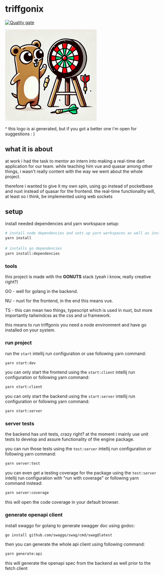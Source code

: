 # triffgonix

[![Quality gate](https://sonarcloud.io/api/project_badges/quality_gate?project=DaniloMurer_triffgonix)](https://sonarcloud.io/summary/new_code?id=DaniloMurer_triffgonix)

<img alt="ai image" height="300px" src="assets/triffgonix_logo_ai.png" width="300px"/>

^ this logo is ai generated, but if you got a better one i'm open for suggestions : )

## what it is about

at work i had the task to mentor an intern into making a real-time dart application for our team.
while teaching him vue and quasar among other things, i wasn't really content with the way we went about the whole project.

therefore i wanted to give it my own spin, using go instead of pocketbase and nuxt instead of quasar for the frontend.
the real-time functionality will, at least so i think, be implemented using web sockets

## setup

install needed dependencies and yarn workspace setup:

```bash
# install node dependencies and sets up yarn workspaces as well as installing yarn package manager
yarn install

# installs go dependencies
yarn install:dependencies
```

### tools

this project is made with the **GONUTS** stack (yeah i know, really creative right?)

GO - well for golang in the backend.

NU - nuxt for the frontend, in the end this means vue.

TS - this can mean two things, typescript which is used in nuxt, but more importantly tailwindcss as the css and ui framework.

this means to run triffgonix you need a node environment and have go installed on your system.

### run project

run the `start` intellij run configuration or use following yarn command:

```bash
yarn start:dev
```

you can only start the frontend using the `start:client` intellij run configuration or following yarn command:
```bash
yarn start:client
```

you can only start the backend using the `start:server` intellij run configuration or following yarn command:
```bash
yarn start:server
```

### server tests

the backend has unit tests, crazy right? at the moment i mainly use unit tests to develop and assure functionality of the engine package.

you can run those tests using the `test:server` intellij run configuration or following yarn command:

```bash
yarn server:test
```

you can even get a testing coverage for the package using the `test:server` intellij run configuration with "run with coverage" or following yarn command instead:

```bash
yarn server:coverage
```

this will open the code coverage in your default browser.

### generate openapi client

install swaggo for golang to generate swagger doc using godoc:

```bash
go install github.com/swaggo/swag/cmd/swag@latest
```
then you can generate the whole api client using following command:
```bash
yarn generate:api
```
this will generate the openapi spec from the backend as well prior to the fetch client
